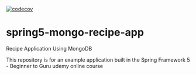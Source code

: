 [![codecov](https://codecov.io/gh/KeanuRepos/spring5-mongo-recipe-app-1/branch/master/graph/badge.svg?token=V6IALAYX8W)](https://codecov.io/gh/KeanuRepos/spring5-mongo-recipe-app-1)

# spring5-mongo-recipe-app
Recipe Application Using MongoDB

This repository is for an example application built in the Spring Framework 5 - Beginner to Guru udemy online course
